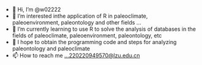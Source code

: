 - 👋 Hi, I’m @w02222
- 👀 I’m interested inthe application of R in paleoclimate, paleoenvironment, paleontology and other fields ...
- 🌱 I’m currently learning to use R to solve the analysis of databases in the fields of paleoclimate, paleoenvironment, paleontology, etc
- 💞️ I hope to obtain the programming code and steps for analyzing paleontology and paleoclimate
- 📫 How to reach me ...220220949570@lzu.edu.cn

<!---
w02222/w02222 is a ✨ special ✨ repository because its `README.md` (this file) appears on your GitHub profile.
You can click the Preview link to take a look at your changes.
--->
